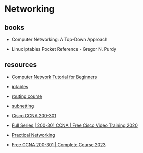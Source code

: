 # Networking

## books

- Computer Networking: A Top-Down Approach

- Linux iptables Pocket Reference - Gregor N. Purdy

## resources

- [Computer Network Tutorial for Beginners](https://www.guru99.com/data-communication-computer-network-tutorial.html)

- [iptables](https://gist.github.com/nerdalert/a1687ae4da1cc44a437d)

- [routing course](https://interactive.linuxacademy.com/diagrams/NetworkRoutingFundamentals.html)

- [subnetting](https://interactive.linuxacademy.com/diagrams/SubnettingFundamentals.html)

- [Cisco CCNA 200-301](https://www.youtube.com/playlist?list=PLF1hDMPPRqGxpYdo0ctaa7MxfOi9vjs1u)

- [Full Series | 200-301 CCNA | Free Cisco Video Training 2020](https://www.youtube.com/playlist?list=PLh94XVT4dq02frQRRZBHzvj2hwuhzSByN)

- [Practical Networking](https://www.youtube.com/@PracticalNetworking/playlists)

- [Free CCNA 200-301 | Complete Course 2023](https://www.youtube.com/playlist?list=PLxbwE86jKRgMpuZuLBivzlM8s2Dk5lXBQ)
